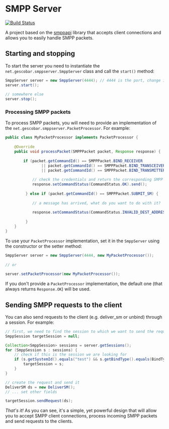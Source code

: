 # SMPP Server

[![Build Status](https://buildhive.cloudbees.com/job/germanescobar/job/smpp-server/badge/icon)](https://buildhive.cloudbees.com/job/germanescobar/job/smpp-server/)

A project based on the [smppapi](http://smppapi.sourceforge.net/) library that accepts client connections and allows you to easily handle SMPP packets.

## Starting and stopping

To start the server you need to instantiate the `net.gescobar.smppserver.SmppServer` class and call the `start()` method:

```java
SmppServer server = new SmppServer(4444); // 4444 is the port, change it as needed
server.start();
		
// somewhere else
server.stop();
```

### Processing SMPP packets

To process SMPP packets, you will need to provide an implementation of the `net.gescobar.smppserver.PacketProcessor`. For example:

```java
public class MyPacketProcessor implements PacketProcessor {
			
	@Override
	public void processPacket(SMPPPacket packet, Response response) {
				
		if (packet.getCommandId() == SMPPPacket.BIND_RECEIVER
	   	 		|| packet.getCommandId() == SMPPPacket.BIND_TRANSCEIVER
	   	 		|| packet.getCommandId() == SMPPPacket.BIND_TRANSMITTER) {
	   	 		
	   	 	// check the credentials and return the corresponding SMPP command status
	   	 	response.setCommandStatus(CommandStatus.OK).send();
	   	 					
	   	 } else if (packet.getCommandId() == SMPPPacket.SUBMIT_SM) {
	   	 		
	   	 	// a message has arrived, what do you want to do with it?
	   	 			
	   	 	response.setCommandStatus(CommandStatus.INVALID_DEST_ADDRESS).send(); // just an example
	   	 		
	   	 }
	}
}
```

To use your `PacketProcessor` implementation, set it in the `SmppServer` using the constructor or the setter method:

```java
SmppServer server = new SmppServer(4444, new MyPacketProcessor());
		
// or
		
server.setPacketProcessor(new MyPacketProcessor());
```

If you don't provide a `PacketProcessor` implementation, the default one (that always returns `Response.OK`) will be used.

## Sending SMPP requests to the client

You can also send requests to the client (e.g. deliver_sm or unbind) through a session. For example:

```java
// first, we need to find the session to which we want to send the request
SmppSession targetSession = null;

Collection<SmppSession> sessions = server.getSessions();
for (SmppSession s : sessions) {
	// check if this is the session we are looking for
	if (s.getSystemId().equals("test") && s.getBindType().equals(BindType.TRANSCEIVER)) {
		targetSession = s;
	}
}

// create the request and send it
DeliverSM ds = new DeliverSM();
// ... set other fields

targetSession.sendRequest(ds);
```

*That's it!* As you can see, it's a simple, yet powerful design that will allow you to accept SMPP client connections, process incoming SMPP packets and send requests to the clients.